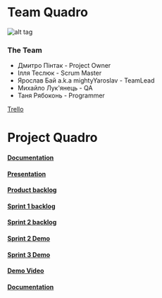 ﻿# Team Quadro

![alt tag](https://github.com/mightyYaroslav/groupdynamics/blob/master/Quadro%20logo.jpg)

### The Team
* Дмитро Пінтак - Project Owner
* Ілля Теслюк - Scrum Master
* Ярослав Бай a.k.a mightyYaroslav - TeamLead
* Михайло Лук'янець - QA
* Таня Рябоконь - Programmer

[Trello](https://trello.com/b/XTGvnfa2/quadrocopter-project)


# Project Quadro
#### [Documentation](https://docs.google.com/document/d/1-RFvluZsk-pI2bkxTMO4GHAuLf_YTlzBvsP4dq3NmGI/edit)
#### [Presentation](https://docs.google.com/presentation/d/1_jaAlriR3q9-LFkkuGP9hn-xKWOcvJjSJYzdaoyjFbY/edit?usp=sharing)
#### [Product backlog](https://docs.google.com/spreadsheets/d/1vLrmomkJbZNKZd4hn5MtIqD2-SldjVmBnuoaLlyo6Bs/edit#gid=0)
#### [Sprint 1 backlog](https://docs.google.com/spreadsheets/d/1Yqve_qR6Hki9nNlhjcWFcE_GF3z_n2zPZgJp58jflO0/edit?usp=sharing)
#### [Sprint 2 backlog](https://docs.google.com/spreadsheets/d/1EGxsffErbdMvMyFfQsN_1_sqIkdcOyj86LbEgYYts8o/edit?usp=sharing)
#### [Sprint 2 Demo](https://docs.google.com/presentation/d/1L9P7i2Uv08uylp-fbjiXaKtGyI8la1JabGlaBPyoD5Q/edit?hl=en#slide=id.p)
#### [Sprint 3 Demo](https://docs.google.com/presentation/d/1QxMHOQNSyRc17wXhdpytTopbQcKwOEYNbNx_nmyZPtw/edit#slide=id.g1e301f4a07_0_0)
#### [Demo Video](https://youtu.be/woj_TesdxYc)
#### [Documentation](https://docs.google.com/document/d/1PNSYb37h-x5DXA_Z4SIMBPN4RbjDRPmaXmCKiWxZ3oM/edit?usp=sharing)
